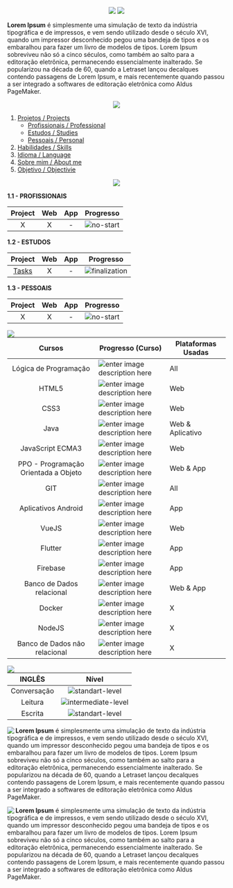 <p align="center">
<img src="https://i.imgur.com/PUxQ8tB.gif">
<img src="https://i.imgur.com/bzb3DHR.gif">
</p>

**Lorem Ipsum** é simplesmente uma simulação de texto da indústria tipográfica e de impressos, e vem sendo utilizado desde o século XVI, quando um impressor desconhecido pegou uma bandeja de tipos e os embaralhou para fazer um livro de modelos de tipos. Lorem Ipsum sobreviveu não só a cinco séculos, como também ao salto para a editoração eletrônica, permanecendo essencialmente inalterado. Se popularizou na década de 60, quando a Letraset lançou decalques contendo passagens de Lorem Ipsum, e mais recentemente quando passou a ser integrado a softwares de editoração eletrônica como Aldus PageMaker.

<p align="center">
<img src="https://i.imgur.com/4YZFlwR.gif">
</p>

1. [Projetos / Projects](#projects)
	+ [Profissionais / Professional](#project-professional)
	+ [Estudos / Studies](#project-study)
	+ [Pessoais / Personal](#project-personal)
2. [Habilidades / Skills](#skills)
3. [Idioma / Language](#language)
4. [Sobre mim / About me](#about-me)
5. [Objetivo / Objectivie](#objective)

<p align="center">
<a name="projects"></a>
<img  src="https://i.imgur.com/bHwcHQU.gif">
</p>

<a name="project-professional"></a>
**1.1 - PROFISSIONAIS**

|Project| Web |App|Progresso|
|:--:|:--:|:--:|:--:|
|X|X|-|![no-start](https://i.imgur.com/0deQHEj.png)|


<a name="project-study"></a>
**1.2 - ESTUDOS**

|Project| Web |App|Progresso|
|:--:|:--:|:--:|:--:|
|[Tasks](https://github.com/FlapNips/VueJs/tree/master/Study%20Project%20-%20Tasks)|X|-|![finalization](https://i.imgur.com/zdMav2h.png)|

<a name="project-personal"></a>
**1.3 - PESSOAIS**

|Project| Web |App|Progresso|
|:--:|:--:|:--:|:--:|
|  X| X|-|![no-start](https://i.imgur.com/0deQHEj.png)|

<p>
<a  name="skills"></a>
<img align="left" src="https://i.imgur.com/PDyjdCF.gif">
</p>


|Cursos| Progresso (Curso)|Plataformas Usadas|
|:--:|--|--|
|Lógica de Programação |![enter image description here](https://i.imgur.com/gcELukW.png)|All|
|HTML5|![enter image description here](https://i.imgur.com/gcELukW.png)|Web|
|CSS3|![enter image description here](https://i.imgur.com/gcELukW.png)|Web|
|Java|![enter image description here](https://i.imgur.com/gcELukW.png)|Web & Aplicativo|
|JavaScript ECMA3|![enter image description here](https://i.imgur.com/gcELukW.png)|Web|
|PPO - Programação Orientada a Objeto|![enter image description here](https://i.imgur.com/gcELukW.png)|Web & App|
|GIT|![enter image description here](https://i.imgur.com/gcELukW.png)|All|
| Aplicativos Android|![enter image description here](https://i.imgur.com/tuDGLNN.png)|App|
|VueJS|![enter image description here](https://i.imgur.com/9AdfDHh.png)|Web|
|Flutter|![enter image description here](https://i.imgur.com/9AdfDHh.png)|App|
|Firebase|![enter image description here](https://i.imgur.com/9AdfDHh.png)|App|
|Banco de Dados relacional|![enter image description here](https://i.imgur.com/cK0pRbW.png)|Web & App|
|Docker|![enter image description here](https://i.imgur.com/WCPOczY.png)|X|
|NodeJS|![enter image description here](https://i.imgur.com/WCPOczY.png)|X|
|Banco de Dados não relacional|![enter image description here](https://i.imgur.com/WCPOczY.png)|X|

<p>
<a name="language"></a><img align="left" src="https://i.imgur.com/JhvZPnn.gif">
</p>

|  INGLÊS|Nível|
|:--:|:--:|
|Conversação|![standart-level](https://i.imgur.com/xlQoZLf.png) |
|Leitura|![intermediate-level](https://i.imgur.com/oeIFaVk.png)|
| Escrita| ![standart-level](https://i.imgur.com/xlQoZLf.png)|

<a name="about-me"></a>
 <img align="left" src="https://i.imgur.com/cybRjOg.gif">

**Lorem Ipsum** é simplesmente uma simulação de texto da indústria tipográfica e de impressos, e vem sendo utilizado desde o século XVI, quando um impressor desconhecido pegou uma bandeja de tipos e os embaralhou para fazer um livro de modelos de tipos. Lorem Ipsum sobreviveu não só a cinco séculos, como também ao salto para a editoração eletrônica, permanecendo essencialmente inalterado. Se popularizou na década de 60, quando a Letraset lançou decalques contendo passagens de Lorem Ipsum, e mais recentemente quando passou a ser integrado a softwares de editoração eletrônica como Aldus PageMaker.

<a name="objective"></a>
  <img align="left" src="https://i.imgur.com/7bxwvKN.gif">

**Lorem Ipsum** é simplesmente uma simulação de texto da indústria tipográfica e de impressos, e vem sendo utilizado desde o século XVI, quando um impressor desconhecido pegou uma bandeja de tipos e os embaralhou para fazer um livro de modelos de tipos. Lorem Ipsum sobreviveu não só a cinco séculos, como também ao salto para a editoração eletrônica, permanecendo essencialmente inalterado. Se popularizou na década de 60, quando a Letraset lançou decalques contendo passagens de Lorem Ipsum, e mais recentemente quando passou a ser integrado a softwares de editoração eletrônica como Aldus PageMaker.

